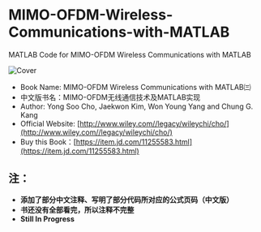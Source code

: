 # MIMO-OFDM-Wireless-Communications-with-MATLAB    

MATLAB Code for MIMO-OFDM Wireless Communications with MATLAB    

![Cover](http://www.wiley.com//legacy/wileychi/cho/images/cover.jpg)    
- Book Name: MIMO-OFDM Wireless Communications with MATLAB㈢    
- 中文版书名：MIMO-OFDM无线通信技术及MATLAB实现    
- Author: Yong Soo Cho, Jaekwon Kim, Won Young Yang and Chung G. Kang    
- Official Website: [http://www.wiley.com//legacy/wileychi/cho/](http://www.wiley.com//legacy/wileychi/cho/)    
- Buy this Book：[https://item.jd.com/11255583.html](https://item.jd.com/11255583.html)    

## 注：    
- **添加了部分中文注释、写明了部分代码所对应的公式页码（中文版）**    
- **书还没有全部看完，所以注释不完整**    
- **Still In Progress**    
